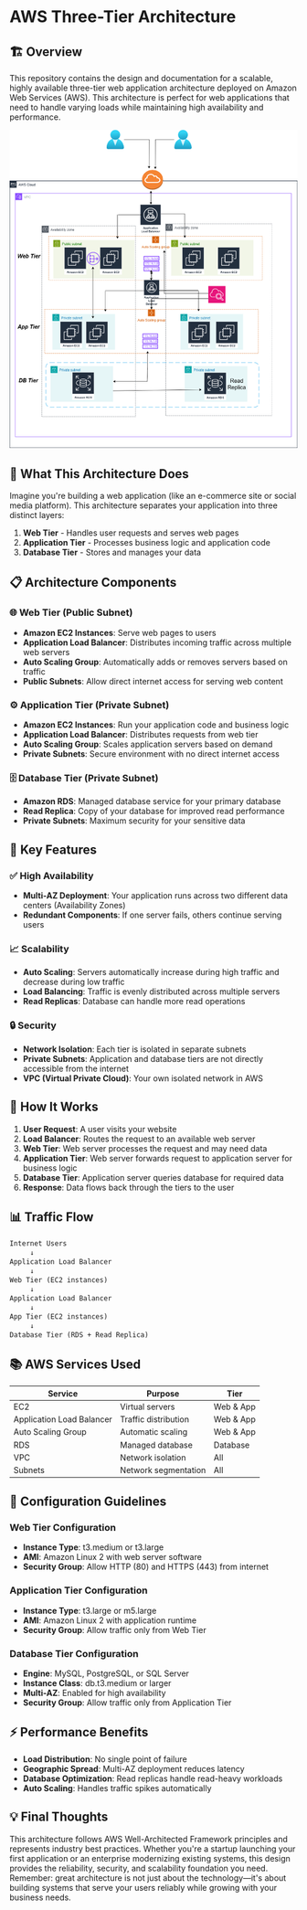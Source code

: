 # AWS Three-Tier Architecture

## 🏗️ Overview

This repository contains the design and documentation for a scalable, highly available three-tier web application architecture deployed on Amazon Web Services (AWS). This architecture is perfect for web applications that need to handle varying loads while maintaining high availability and performance.

![Archeticture Design](./Images/manara-arch.drawio.png)

## 🎯 What This Architecture Does

Imagine you're building a web application (like an e-commerce site or social media platform). This architecture separates your application into three distinct layers:

1. **Web Tier** - Handles user requests and serves web pages
2. **Application Tier** - Processes business logic and application code
3. **Database Tier** - Stores and manages your data

## 📋 Architecture Components

### 🌐 Web Tier (Public Subnet)
- **Amazon EC2 Instances**: Serve web pages to users
- **Application Load Balancer**: Distributes incoming traffic across multiple web servers
- **Auto Scaling Group**: Automatically adds or removes servers based on traffic
- **Public Subnets**: Allow direct internet access for serving web content

### ⚙️ Application Tier (Private Subnet)
- **Amazon EC2 Instances**: Run your application code and business logic
- **Application Load Balancer**: Distributes requests from web tier
- **Auto Scaling Group**: Scales application servers based on demand
- **Private Subnets**: Secure environment with no direct internet access

### 🗄️ Database Tier (Private Subnet)
- **Amazon RDS**: Managed database service for your primary database
- **Read Replica**: Copy of your database for improved read performance
- **Private Subnets**: Maximum security for your sensitive data

## 🏢 Key Features

### ✅ High Availability
- **Multi-AZ Deployment**: Your application runs across two different data centers (Availability Zones)
- **Redundant Components**: If one server fails, others continue serving users


### 📈 Scalability
- **Auto Scaling**: Servers automatically increase during high traffic and decrease during low traffic
- **Load Balancing**: Traffic is evenly distributed across multiple servers
- **Read Replicas**: Database can handle more read operations

### 🔒 Security
- **Network Isolation**: Each tier is isolated in separate subnets
- **Private Subnets**: Application and database tiers are not directly accessible from the internet
- **VPC (Virtual Private Cloud)**: Your own isolated network in AWS

## 🚀 How It Works

1. **User Request**: A user visits your website
2. **Load Balancer**: Routes the request to an available web server
3. **Web Tier**: Web server processes the request and may need data
4. **Application Tier**: Web server forwards request to application server for business logic
5. **Database Tier**: Application server queries database for required data
6. **Response**: Data flows back through the tiers to the user


## 📊 Traffic Flow

```
Internet Users
     ↓
Application Load Balancer
     ↓
Web Tier (EC2 instances)
     ↓
Application Load Balancer
     ↓
App Tier (EC2 instances)
     ↓
Database Tier (RDS + Read Replica)
```


## 📚 AWS Services Used

| Service | Purpose | Tier |
|---------|---------|------|
| EC2 | Virtual servers | Web & App |
| Application Load Balancer | Traffic distribution | Web & App |
| Auto Scaling Group | Automatic scaling | Web & App |
| RDS | Managed database | Database |
| VPC | Network isolation | All |
| Subnets | Network segmentation | All |

## 🔧 Configuration Guidelines

### Web Tier Configuration
- **Instance Type**: t3.medium or t3.large 
- **AMI**: Amazon Linux 2 with web server software
- **Security Group**: Allow HTTP (80) and HTTPS (443) from internet

### Application Tier Configuration
- **Instance Type**: t3.large or m5.large 
- **AMI**: Amazon Linux 2 with application runtime
- **Security Group**: Allow traffic only from Web Tier

### Database Tier Configuration
- **Engine**: MySQL, PostgreSQL, or SQL Server
- **Instance Class**: db.t3.medium or larger
- **Multi-AZ**: Enabled for high availability
- **Security Group**: Allow traffic only from Application Tier

## ⚡ Performance Benefits

- **Load Distribution**: No single point of failure
- **Geographic Spread**: Multi-AZ deployment reduces latency
- **Database Optimization**: Read replicas handle read-heavy workloads
- **Auto Scaling**: Handles traffic spikes automatically

## 💡 Final Thoughts
This architecture follows AWS Well-Architected Framework principles and represents industry best practices. Whether you're a startup launching your first application or an enterprise modernizing existing systems, this design provides the reliability, security, and scalability foundation you need.
Remember: great architecture is not just about the technology—it's about building systems that serve your users reliably while growing with your business needs.





